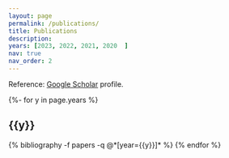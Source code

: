 ```yaml
---
layout: page
permalink: /publications/
title: Publications
description:
years: [2023, 2022, 2021, 2020	]
nav: true
nav_order: 2
---
```

<!-- _pages/publications.md -->
Reference: <a href="https://scholar.google.com/citations?user=rIUE-FoAAAAJ">Google Scholar</a> profile.
<div class="publications">

{%- for y in page.years %}
  <h2 class="year">{{y}}</h2>
  {% bibliography -f papers -q @*[year={{y}}]* %}
{% endfor %}

</div>





<br/><br/>
